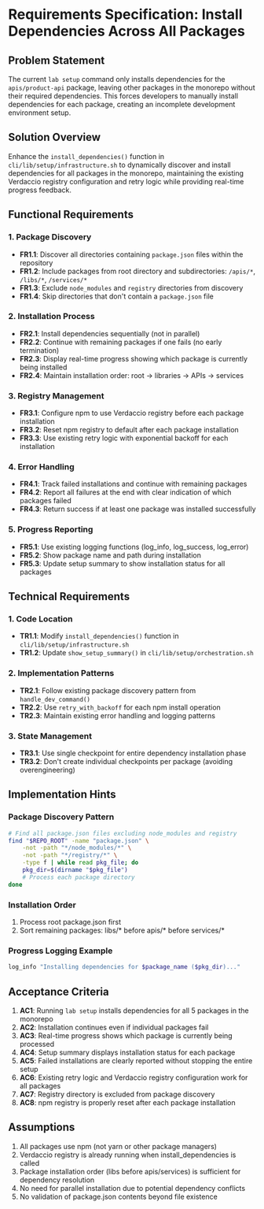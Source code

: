 # Requirements Specification: Install Dependencies Across All Packages

## Problem Statement

The current `lab setup` command only installs dependencies for the `apis/product-api` package, leaving other packages in the monorepo without their required dependencies. This forces developers to manually install dependencies for each package, creating an incomplete development environment setup.

## Solution Overview

Enhance the `install_dependencies()` function in `cli/lib/setup/infrastructure.sh` to dynamically discover and install dependencies for all packages in the monorepo, maintaining the existing Verdaccio registry configuration and retry logic while providing real-time progress feedback.

## Functional Requirements

### 1. Package Discovery
- **FR1.1**: Discover all directories containing `package.json` files within the repository
- **FR1.2**: Include packages from root directory and subdirectories: `/apis/*`, `/libs/*`, `/services/*`
- **FR1.3**: Exclude `node_modules` and `registry` directories from discovery
- **FR1.4**: Skip directories that don't contain a `package.json` file

### 2. Installation Process
- **FR2.1**: Install dependencies sequentially (not in parallel)
- **FR2.2**: Continue with remaining packages if one fails (no early termination)
- **FR2.3**: Display real-time progress showing which package is currently being installed
- **FR2.4**: Maintain installation order: root → libraries → APIs → services

### 3. Registry Management
- **FR3.1**: Configure npm to use Verdaccio registry before each package installation
- **FR3.2**: Reset npm registry to default after each package installation
- **FR3.3**: Use existing retry logic with exponential backoff for each installation

### 4. Error Handling
- **FR4.1**: Track failed installations and continue with remaining packages
- **FR4.2**: Report all failures at the end with clear indication of which packages failed
- **FR4.3**: Return success if at least one package was installed successfully

### 5. Progress Reporting
- **FR5.1**: Use existing logging functions (log_info, log_success, log_error)
- **FR5.2**: Show package name and path during installation
- **FR5.3**: Update setup summary to show installation status for all packages

## Technical Requirements

### 1. Code Location
- **TR1.1**: Modify `install_dependencies()` function in `cli/lib/setup/infrastructure.sh`
- **TR1.2**: Update `show_setup_summary()` in `cli/lib/setup/orchestration.sh`

### 2. Implementation Patterns
- **TR2.1**: Follow existing package discovery pattern from `handle_dev_command()`
- **TR2.2**: Use `retry_with_backoff` for each npm install operation
- **TR2.3**: Maintain existing error handling and logging patterns

### 3. State Management
- **TR3.1**: Use single checkpoint for entire dependency installation phase
- **TR3.2**: Don't create individual checkpoints per package (avoiding overengineering)

## Implementation Hints

### Package Discovery Pattern
```bash
# Find all package.json files excluding node_modules and registry
find "$REPO_ROOT" -name "package.json" \
    -not -path "*/node_modules/*" \
    -not -path "*/registry/*" \
    -type f | while read pkg_file; do
    pkg_dir=$(dirname "$pkg_file")
    # Process each package directory
done
```

### Installation Order
1. Process root package.json first
2. Sort remaining packages: libs/* before apis/* before services/*

### Progress Logging Example
```bash
log_info "Installing dependencies for $package_name ($pkg_dir)..."
```

## Acceptance Criteria

1. **AC1**: Running `lab setup` installs dependencies for all 5 packages in the monorepo
2. **AC2**: Installation continues even if individual packages fail
3. **AC3**: Real-time progress shows which package is currently being processed
4. **AC4**: Setup summary displays installation status for each package
5. **AC5**: Failed installations are clearly reported without stopping the entire setup
6. **AC6**: Existing retry logic and Verdaccio registry configuration work for all packages
7. **AC7**: Registry directory is excluded from package discovery
8. **AC8**: npm registry is properly reset after each package installation

## Assumptions

1. All packages use npm (not yarn or other package managers)
2. Verdaccio registry is already running when install_dependencies is called
3. Package installation order (libs before apis/services) is sufficient for dependency resolution
4. No need for parallel installation due to potential dependency conflicts
5. No validation of package.json contents beyond file existence